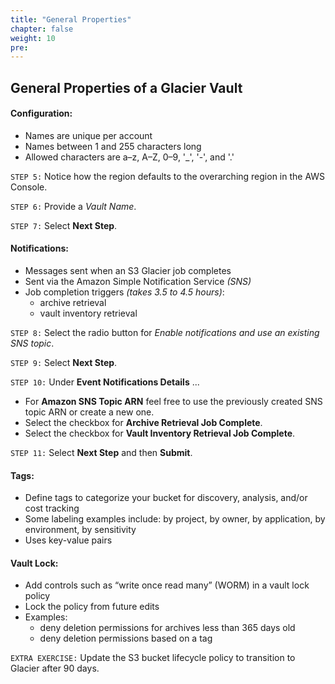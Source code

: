 ```yaml
---
title: "General Properties"
chapter: false
weight: 10
pre:
---
```


## General Properties of a Glacier Vault

#### Configuration:
- Names are unique per account
- Names between 1 and 255 characters long
- Allowed characters are a–z, A–Z, 0–9, '\_', '-', and '.'

`STEP 5:`  Notice how the region defaults to the overarching region in the AWS Console.

`STEP 6:`  Provide a *Vault Name*.

`STEP 7:`  Select **Next Step**.

#### Notifications:
- Messages sent when an S3 Glacier job completes
- Sent via the Amazon Simple Notification Service *(SNS)*
- Job completion triggers *(takes 3.5 to 4.5 hours)*:
    - archive retrieval
    - vault inventory retrieval

`STEP 8:`  Select the radio button for *Enable notifications and use an existing SNS topic*.

`STEP 9:`  Select **Next Step**.

`STEP 10:`  Under **Event Notifications Details** ...
- For **Amazon SNS Topic ARN** feel free to use the previously created SNS topic ARN or create a new one.
- Select the checkbox for **Archive Retrieval Job Complete**.
- Select the checkbox for **Vault Inventory Retrieval Job Complete**.

`STEP 11:`  Select **Next Step** and then **Submit**.

#### Tags:
- Define tags to categorize your bucket for discovery, analysis, and/or cost tracking
- Some labeling examples include:  by project, by owner, by application, by environment, by sensitivity
- Uses key-value pairs


#### Vault Lock:
- Add controls such as “write once read many” (WORM) in a vault lock policy
- Lock the policy from future edits
- Examples:
    - deny deletion permissions for archives less than 365 days old
    - deny deletion permissions based on a tag


`EXTRA EXERCISE:`  Update the S3 bucket lifecycle policy to transition to Glacier after 90 days.
